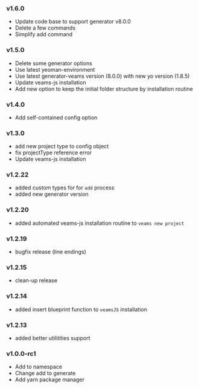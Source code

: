 ### v1.6.0
- Update code base to support generator v8.0.0
- Delete a few commands
- Simplify add command

### v1.5.0
- Delete some generator options
- Use latest yeoman-environment 
- Use latest generator-veams version (8.0.0) with new yo version (1.8.5)
- Update veams-js installation
- Add new option to keep the initial folder structure by installation routine

### v1.4.0
- Add self-contained config option

### v1.3.0
- add new project type to config object
- fix projectType reference error
- Update veams-js installation

### v1.2.22
- added custom types for for `add` process
- added new generator version

### v1.2.20
- added automated veams-js installation routine to `veams new project`

### v1.2.19
- bugfix release (line endings)

### v1.2.15
- clean-up release

### v1.2.14
- added insert blueprint function to `veamsJS` installation

### v1.2.13
- added better utilitities support

### v1.0.0-rc1
- Add to namespace
- Change add to generate
- Add yarn package manager